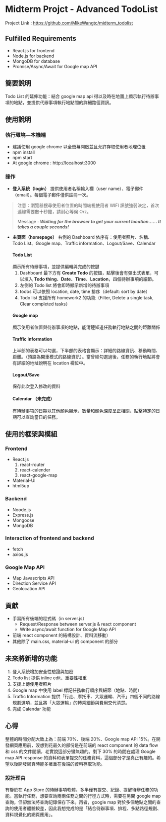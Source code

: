 # Midterm Projct - Advanced TodoList
Project Link : https://github.com/MikeWangtc/midterm_todolist
## Fulfilled Requirements
- React.js for frontend
- Node.js for backend
- MongoDB for database
- Promise/Async/Await for Google map API
## 簡要說明
Todo List 的延伸功能：結合 google map api 得以及時在地圖上顯示執行待辦事項的地點，並提供代辦事項執行地點間的詳細路徑資訊。

## 使用說明
### 執行環境—本機端
* 建議使用 google chrome 以全螢幕開啟並且允許存取使用者地理位置
* npm install
* npm start
* At google chrome : http://localhost:3000
### 操作
- **登入系統（login）**
提供使用者名稱輸入欄（user name）、電子郵件（email）。每個電子郵件僅供註冊一次。
> 注意：瀏覽器搜尋使用者位置的時間端視使用者 WIFI 訊號強弱決定，首次連線需要數十秒鐘，請耐心等候 Orz。
> 
> Message : ***Waiting for the browser to get your current location...... It takes a couple seconds!***

- **主頁面（homepage）**
右側的 Dashboard 依序有：使用者照片、名稱、Todo List、Google map、Traffic information、Logout/Save、Calendar 
    #### **Todo List**
    顯示所有待辦事項，並提供編輯與完成的按鍵
    1. Dashboard 最下方有 **Create Todo** 的按鈕，點擊後會有彈出式表單，可以填入 **Todo thing**、**Date**、**Time**、**Location**，四個待辦事項的細節。
    2. 左側的 Todo list 將會即時顯示新增的待辦事項
    3. todos 可以依照 location, date, time 排序（default: sort by date）
    4. Todo list 支援所有 homework2 的功能（Filter, Delete a single task, Clear completed tasks）
    #### **Google map**
    顯示使用者位置與待辦事項的地點，能清楚知道任務執行地點之間的距離關係
    #### **Traffic Information**
    上半部的表格可以勾選，下半部的表格會顯示：詳細的路線資訊、移動時間、距離。（預設為開車模式的路線資訊）。當曾經勾選過後，任務的執行地點將會有詳細的地址說明在 location 欄位中。
    #### **Logout/Save**
    保存此次登入修改的資料
    #### Calendar （未完成）
    有待辦事項的日期以其他顏色顯示，數量和顏色深度呈正相關，點擊特定的日期可以查詢當日的任務。
    


## 使用的框架與模組
### Frontend
- React.js
     1. react-router
     2. react-calender
     3. react-google-map
- Material-UI
- html5up
### Backend
- Noode.js
- Express.js
- Mongoose
- MongoDB
### Interaction of frontend and backend
- fetch
- axios.js

### Google Map API
- Map Javascripts API
- Direction Service API
- Geolocation API
## 貢獻
- 手寫所有後端的程式碼（in server.js）
    - Request/Response between server.js & react component
    - Write async/await function for Google Map API
- 前端 react component 的結構設計、資料流移動）
- 其他除了 main.css, material-ui 的 component 的部分
## 未來將新增的功能
1. 登入系統增加安全性驗證與加密
2. Todo list 提供 inline edit、重要性權重
3. 支援上傳使用者照片
4. Google map 中使用 label 標記任務執行順序與細節（地點、時間）
5. Traffic Information 提供「行走、摩托車、大眾運輸、汽車」四個不同的路線規劃選項，並且將「大眾運輸」的轉乘細節與費用交代清楚。
6. 完成 Calendar 功能 
## 心得
整體的時間分配大致上為：前端 70%、後端 20%、Google map API 15%。在開發網頁應用前，沒想到花最久的部份是在前端的 react component 的 data flow 和 css 的文件閱讀，老實說這部分蠻無趣的。剩下 30% 的時間在處理 Google map API response 的資料和表單提交的任務資料，這個部分才是真正有趣的。希望以後開發網頁時能多著重在後端的資料存取功能。
### 設計理由
有鑒於在 App Store 的待辦事項軟體，多半僅有提交、紀錄、提醒待辦任務的功能。當執行任務，想要查詢兩兩任務之間的行徑方式時，需要在另開 google map 查詢，但卻無法將查詢記錄保存下來。再者，google map 對於多個地點之間的查詢的使用者體驗較差，因此我想完成的是「結合待辦事項、排程、多點路徑規劃、資料視覺化的網頁應用」。